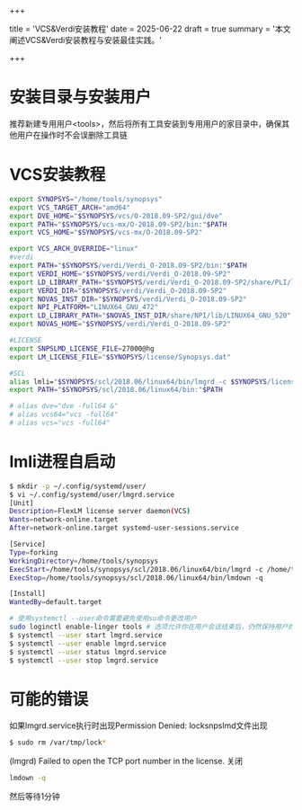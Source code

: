 +++

title = 'VCS&Verdi安装教程'
date = 2025-06-22
draft = true
summary = '本文阐述VCS&Verdi安装教程与安装最佳实践。'

+++

# 安装目录与安装用户

推荐新建专用用户\<tools>，然后将所有工具安装到专用用户的家目录中，确保其他用户在操作时不会误删除工具链

# VCS安装教程

```bash
export SYNOPSYS="/home/tools/synopsys"
export VCS_TARGET_ARCH="amd64"
export DVE_HOME="$SYNOPSYS/vcs/O-2018.09-SP2/gui/dve"
export PATH="$SYNOPSYS/vcs-mx/O-2018.09-SP2/bin:"$PATH
export VCS_HOME="$SYNOPSYS/vcs-mx/O-2018.09-SP2"

export VCS_ARCH_OVERRIDE="linux"
#verdi
export PATH="$SYNOPSYS/verdi/Verdi_O-2018.09-SP2/bin:"$PATH
export VERDI_HOME="$SYNOPSYS/verdi/Verdi_O-2018.09-SP2"
export LD_LIBRARY_PATH="$SYNOPSYS/verdi/Verdi_O-2018.09-SP2/share/PLI/lib/LINUX64":$LD_LIBRARY_PATH
export VERDI_DIR="$SYNOPSYS/verdi/Verdi_O-2018.09-SP2"
export NOVAS_INST_DIR="$SYNOPSYS/verdi/Verdi_O-2018.09-SP2"
export NPI_PLATFORM="LINUX64_GNU_472"
export LD_LIBRARY_PATH="$NOVAS_INST_DIR/share/NPI/lib/LINUX64_GNU_520":$LD_LIBRARY_PATH
export NOVAS_HOME="$SYNOPSYS/verdi/Verdi_O-2018.09-SP2"

#LICENSE
export SNPSLMD_LICENSE_FILE=27000@hg
export LM_LICENSE_FILE="$SYNOPSYS/license/Synopsys.dat"

#SCL
alias lmli="$SYNOPSYS/scl/2018.06/linux64/bin/lmgrd -c $SYNOPSYS/license/Synopsys.dat"
export PATH="$SYNOPSYS/scl/2018.06/linux64/bin:"$PATH

# alias dve="dve -full64 &"
# alias vcs64="vcs -full64"
# alias vcs="vcs -full64"
```

# lmli进程自启动

```bash
$ mkdir -p ~/.config/systemd/user/
$ vi ~/.config/systemd/user/lmgrd.service
[Unit]
Description=FlexLM license server daemon(VCS)
Wants=network-online.target
After=network-online.target systemd-user-sessions.service

[Service]
Type=forking
WorkingDirectory=/home/tools/synopsys
ExecStart=/home/tools/synopsys/scl/2018.06/linux64/bin/lmgrd -c /home/tools/synopsys/license/Synopsys.dat
ExecStop=/home/tools/synopsys/scl/2018.06/linux64/bin/lmdown -q

[Install]
WantedBy=default.target
```

```bash
# 使用systemctl --user命令需要避免使用su命令更改用户
sudo loginctl enable-linger tools # 选项允许你在用户会话结束后，仍然保持用户的systemd 实例，使得用户定义的单元可以在用户退出后继续运行。
$ systemctl --user start lmgrd.service 
$ systemctl --user enable lmgrd.service 
$ systemctl --user status lmgrd.service
$ systemctl --user stop lmgrd.service
```

# 可能的错误

如果lmgrd.service执行时出现Permission Denied: locksnpslmd文件出现
```bash
$ sudo rm /var/tmp/lock*
```

(lmgrd) Failed to open the TCP port number in the license.
关闭
```bash
lmdown -q
```
然后等待1分钟